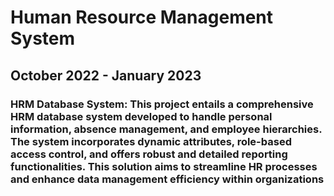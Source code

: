 # Human Resource Management System
 ## October 2022 - January 2023

 ### HRM Database System: This project entails a comprehensive HRM database system developed to handle personal information, absence management, and employee hierarchies. The system incorporates dynamic attributes, role-based access control, and offers robust and detailed reporting functionalities. This solution aims to streamline HR processes and enhance data management efficiency within organizations